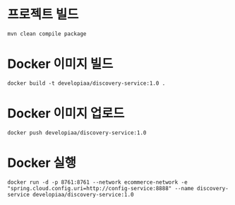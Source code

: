 # 프로젝트 빌드
`mvn clean compile package`

# Docker 이미지 빌드
`docker build -t developiaa/discovery-service:1.0 .`

# Docker 이미지 업로드
`docker push developiaa/discovery-service:1.0`

# Docker 실행
`docker run -d -p 8761:8761 --network ecommerce-network -e "spring.cloud.config.uri=http://config-service:8888" --name discovery-service developiaa/discovery-service:1.0`
